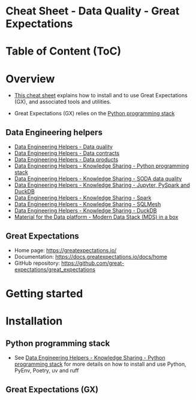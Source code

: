Cheat Sheet - Data Quality - Great Expectations
===============================================

# Table of Content (ToC)

# Overview
* [This cheat sheet](https://github.com/data-engineering-helpers/ks-cheat-sheets/blob/main/data-quality/great-expectations/README.md)
  explains how to install and to use Great Expectations (GX),
  and associated tools and utilities.
  
* Great Expectations (GX) relies on the
  [Python programming stack](https://github.com/data-engineering-helpers/ks-cheat-sheets/blob/main/programming/python/)

## Data Engineering helpers
* [Data Engineering Helpers - Data quality](https://github.com/data-engineering-helpers/data-quality)
* [Data Engineering Helpers - Data contracts](https://github.com/data-engineering-helpers/data-contracts)
* [Data Engineering Helpers - Data products](https://github.com/data-engineering-helpers/data-products)
* [Data Engineering Helpers - Knowledge Sharing - Python programming stack](https://github.com/data-engineering-helpers/ks-cheat-sheets/blob/main/programming/python/)
* [Data Engineering Helpers - Knowledge Sharing - SODA data quality](https://github.com/data-engineering-helpers/ks-cheat-sheets/blob/main/data-quality/soda/)
* [Data Engineering Helpers - Knowledge Sharing - Jupyter, PySpark and DuckDB](https://github.com/data-engineering-helpers/ks-cheat-sheets/blob/main/programming/jupyter/jupyter-pyspark-duckdb/)
* [Data Engineering Helpers - Knowledge Sharing - Spark](https://github.com/data-engineering-helpers/ks-cheat-sheets/blob/main/data-processing/spark/)
* [Data Engineering Helpers - Knowledge Sharing - SQLMesh](https://github.com/data-engineering-helpers/ks-cheat-sheets/blob/main/data-processing/sqlmesh/)
* [Data Engineering Helpers - Knowledge Sharing - DuckDB](https://github.com/data-engineering-helpers/ks-cheat-sheets/blob/main/db/duckdb/)
* [Material for the Data platform - Modern Data Stack (MDS) in a box](https://github.com/data-engineering-helpers/mds-in-a-box)

## Great Expectations
* Home page: https://greatexpectations.io/
* Documentation: https://docs.greatexpectations.io/docs/home
* GitHub repository: https://github.com/great-expectations/great_expectations

# Getting started

# Installation

## Python programming stack
* See
  [Data Engineering Helpers - Knowledge Sharing - Python programming stack](https://github.com/data-engineering-helpers/ks-cheat-sheets/blob/main/programming/python/)
  for more details on how to install and use Python, PyEnv, Poetry, uv and ruff

## Great Expectations (GX)
